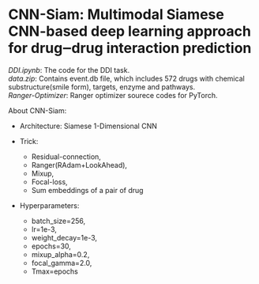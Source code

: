 # CNN-Siam: Multimodal Siamese CNN-based deep learning approach for drug‒drug interaction prediction

_DDI.ipynb_: The code for the DDI task.  
_data.zip_: Contains event.db file, which includes 572 drugs with chemical substructure(smile form), targets, enzyme and pathways.  
_Ranger-Optimizer_: Ranger optimizer sourece codes for PyTorch.

About CNN-Siam:

- Architecture: Siamese 1-Dimensional CNN

- Trick:

  - Residual-connection,
  - Ranger(RAdam+LookAhead),
  - Mixup,
  - Focal-loss,
  - Sum embeddings of a pair of drug

- Hyperparameters:

  - batch_size=256,
  - lr=1e-3,
  - weight_decay=1e-3,
  - epochs=30,
  - mixup_alpha=0.2,
  - focal_gamma=2.0,
  - Tmax=epochs
